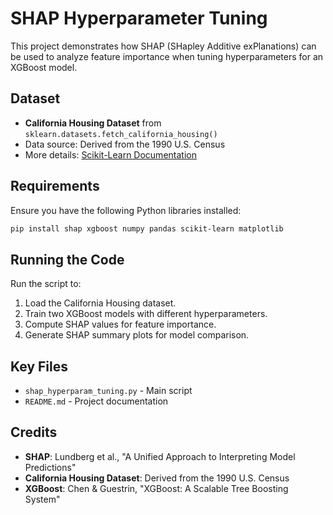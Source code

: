# SHAP Hyperparameter Tuning

This project demonstrates how SHAP (SHapley Additive exPlanations) can be used to analyze feature importance when tuning hyperparameters for an XGBoost model.

## Dataset
- **California Housing Dataset** from `sklearn.datasets.fetch_california_housing()`
- Data source: Derived from the 1990 U.S. Census
- More details: [Scikit-Learn Documentation](https://scikit-learn.org/stable/datasets/real_world.html#california-housing-dataset)

## Requirements
Ensure you have the following Python libraries installed:
```bash
pip install shap xgboost numpy pandas scikit-learn matplotlib
```

## Running the Code
Run the script to:
1. Load the California Housing dataset.
2. Train two XGBoost models with different hyperparameters.
3. Compute SHAP values for feature importance.
4. Generate SHAP summary plots for model comparison.

## Key Files
- `shap_hyperparam_tuning.py` - Main script
- `README.md` - Project documentation

## Credits
- **SHAP**: Lundberg et al., "A Unified Approach to Interpreting Model Predictions"
- **California Housing Dataset**: Derived from the 1990 U.S. Census
- **XGBoost**: Chen & Guestrin, "XGBoost: A Scalable Tree Boosting System"
